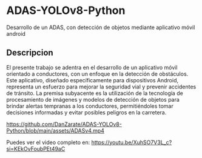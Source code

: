 # ADAS-YOLOv8-Python
Desarrollo de un ADAS, con detección de objetos mediante aplicativo móvil android

## Descripcion
El presente trabajo se adentra en el desarrollo de un aplicativo móvil orientado a conductores, con un enfoque en la detección de obstáculos. Este aplicativo, diseñado específicamente para dispositivos Android, representa un esfuerzo para mejorar la seguridad vial y prevenir accidentes de tránsito. La premisa subyacente es la utilización de la tecnología de procesamiento de imágenes y modelos de detección de objetos para brindar alertas tempranas a los conductores, permitiéndoles tomar decisiones informadas y evitar posibles peligros en la carretera.

https://github.com/DanZarate/ADAS-YOLOv8-Python/blob/main/assets/ADASv4.mp4

Puedes ver el video completo en: https://youtu.be/XuhSO7V3L_c?si=KEkOvFoubPEt49aC

